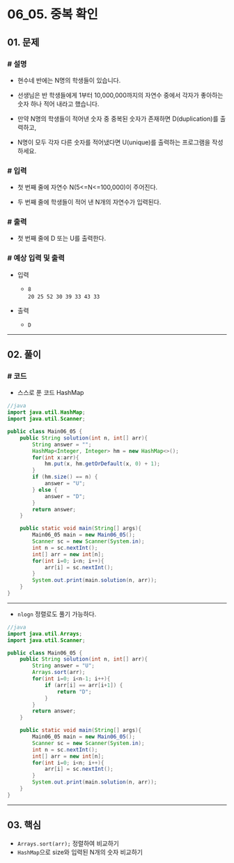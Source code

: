 # 06_05. 중복 확인

## 01. 문제

### # 설명

- 현수네 반에는 N명의 학생들이 있습니다.

- 선생님은 반 학생들에게 1부터 10,000,000까지의 자연수 중에서 각자가 좋아하는 숫자 하나 적어 내라고 했습니다.

- 만약 N명의 학생들이 적어낸 숫자 중 중복된 숫자가 존재하면 D(duplication)를 출력하고,

- N명이 모두 각자 다른 숫자를 적어냈다면 U(unique)를 출력하는 프로그램을 작성하세요.

### # 입력

- 첫 번째 줄에 자연수 N(5<=N<=100,000)이 주어진다.

- 두 번째 줄에 학생들이 적어 낸 N개의 자연수가 입력된다.

### # 출력

- 첫 번째 줄에 D 또는 U를 출력한다.

### # 예상 입력 및 출력

- 입력
  - `8`
</br>`20 25 52 30 39 33 43 33`

- 출력
  - `D`

---

## 02. 풀이

### # 코드

- 스스로 푼 코드 HashMap

```java
//java
import java.util.HashMap;
import java.util.Scanner;

public class Main06_05 {
    public String solution(int n, int[] arr){
        String answer = "";
        HashMap<Integer, Integer> hm = new HashMap<>();
        for(int x:arr){
            hm.put(x, hm.getOrDefault(x, 0) + 1);
        }
        if (hm.size() == n) {
            answer = "U";
        } else {
            answer = "D";
        }
        return answer;
    }

    public static void main(String[] args){
        Main06_05 main = new Main06_05();
        Scanner sc = new Scanner(System.in);
        int n = sc.nextInt();
        int[] arr = new int[n];
        for(int i=0; i<n; i++){
            arr[i] = sc.nextInt();
        }
        System.out.print(main.solution(n, arr));
    }
}
```

---

- `nlogn` 정렬로도 풀기 가능하다.

```java
//java
import java.util.Arrays;
import java.util.Scanner;

public class Main06_05 {
    public String solution(int n, int[] arr){
        String answer = "U";
        Arrays.sort(arr);
        for(int i=0; i<n-1; i++){
            if (arr[i] == arr[i+1]) {
                return "D";
            }
        }
        return answer;
    }

    public static void main(String[] args){
        Main06_05 main = new Main06_05();
        Scanner sc = new Scanner(System.in);
        int n = sc.nextInt();
        int[] arr = new int[n];
        for(int i=0; i<n; i++){
            arr[i] = sc.nextInt();
        }
        System.out.print(main.solution(n, arr));
    }
}
```

---

## 03. 핵심

- `Arrays.sort(arr);` 정렬하여 비교하기
- `HashMap`으로 size와 입력된 N개의 숫자 비교하기
